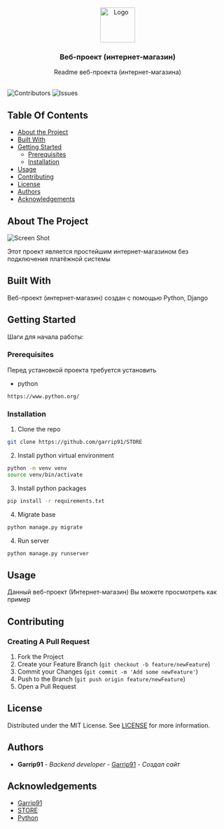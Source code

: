 <br/>
<p align="center">
  <a href="https://github.com/garrip91/STORE">
    <img src="images/logo.png" alt="Logo" width="80" height="80">
  </a>

  <h3 align="center">Веб-проект (интернет-магазин)</h3>

  <p align="center">
    Readme веб-проекта (интернет-магазина)
    <br/>
    <br/>
  </p>
</p>

![Contributors](https://img.shields.io/github/contributors/Garrip91/STORE?color=dark-green) ![Issues](https://img.shields.io/github/issues/Garrip91/STORE) 

## Table Of Contents

* [About the Project](#about-the-project)
* [Built With](#built-with)
* [Getting Started](#getting-started)
  * [Prerequisites](#prerequisites)
  * [Installation](#installation)
* [Usage](#usage)
* [Contributing](#contributing)
* [License](#license)
* [Authors](#authors)
* [Acknowledgements](#acknowledgements)

## About The Project

![Screen Shot](images/screenshot.png)

Этот проект является простейшим интернет-магазином без подключения платёжной системы

## Built With

Веб-проект (интернет-магазин) создан с помощью Python, Django

## Getting Started

Шаги для начала работы:

### Prerequisites

Перед установкой проекта требуется установить

* python

```
https://www.python.org/
```

### Installation

1. Clone the repo

```sh
git clone https://github.com/garrip91/STORE
```


2. Install python virtual environment

```sh
python -m venv venv
source venv/bin/activate
```

3. Install python packages

```sh
pip install -r requirements.txt
```

4. Migrate base

```sh
python manage.py migrate
```

4. Run server

```sh
python manage.py runserver
```

## Usage

Данный веб-проект (Интернет-магазин) Вы можете просмотреть как пример

## Contributing



### Creating A Pull Request

1. Fork the Project
2. Create your Feature Branch (`git checkout -b feature/newFeature`)
3. Commit your Changes (`git commit -m 'Add some newFeature'`)
4. Push to the Branch (`git push origin feature/newFeature`)
5. Open a Pull Request

## License

Distributed under the MIT License. See [LICENSE](https://github.com/Garrip91/STORE/blob/main/LICENSE.md) for more information.

## Authors

* **Garrip91** - *Backend developer* - [Garrip91](https://github.com/garrip91) - *Создал сайт*

## Acknowledgements

* [Garrip91](https://github.com/garrip91)
* [STORE](https://github.com/garrip91/STORE)
* [Python](https://www.python.org/)
